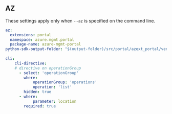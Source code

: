 ## AZ

These settings apply only when `--az` is specified on the command line.

``` yaml $(az)
az:
  extensions: portal
  namespace: azure.mgmt.portal
  package-name: azure-mgmt-portal
python-sdk-output-folder: "$(output-folder)/src/portal/azext_portal/vendored_sdks/portal"
  
cli:
    cli-directive:
    # directive on operationGroup
      - select: 'operationGroup'
        where:
            operationGroup: 'operations'
            operation: 'list'
        hidden: true
      - where:
            parameter: location
        required: true

```
